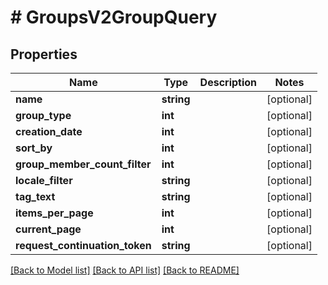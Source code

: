# # GroupsV2GroupQuery

## Properties

Name | Type | Description | Notes
------------ | ------------- | ------------- | -------------
**name** | **string** |  | [optional]
**group_type** | **int** |  | [optional]
**creation_date** | **int** |  | [optional]
**sort_by** | **int** |  | [optional]
**group_member_count_filter** | **int** |  | [optional]
**locale_filter** | **string** |  | [optional]
**tag_text** | **string** |  | [optional]
**items_per_page** | **int** |  | [optional]
**current_page** | **int** |  | [optional]
**request_continuation_token** | **string** |  | [optional]

[[Back to Model list]](../../README.md#models) [[Back to API list]](../../README.md#endpoints) [[Back to README]](../../README.md)
